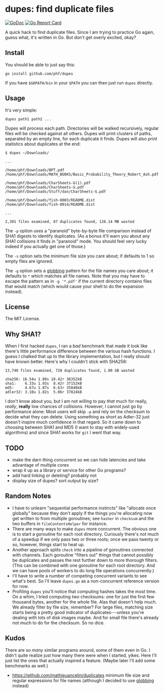 # dupes: find duplicate files

[![GoDoc](https://godoc.org/github.com/phf/dupes?status.svg)](https://godoc.org/github.com/phf/dupes)
[![Go Report Card](https://goreportcard.com/badge/github.com/phf/dupes)](https://goreportcard.com/report/github.com/phf/dupes)

A quick hack to find duplicate files. Since I am trying to practice Go again,
guess what, it's written in Go. But don't get overly excited, okay?

## Install

You should be able to just say this:

	go install github.com/phf/dupes

If you have `$GOPATH/bin` in your `$PATH` you can then just run `dupes`
directly.

## Usage

It's very simple:

	dupes path1 path2 ...

Dupes will process each path. Directories will be walked recursively,
regular files will be checked against all others. Dupes will print
clusters of paths, separated by an empty line, for each duplicate it
finds. Dupes will also print statistics about duplicates at the end:

```
$ dupes ~/Downloads/

...

/home/phf/Downloads/BPT.pdf
/home/phf/Downloads/MATH_BOOKS/Basic_Probability_Theory_Robert_Ash.pdf

/home/phf/Downloads/CharSheets-G(1).pdf
/home/phf/Downloads/CharSheets-G.pdf
/home/phf/Downloads/Stuff/dan/CharSheets-G.pdf

/home/phf/Downloads/fish-0003/README.dist
/home/phf/Downloads/fish-0014/README.dist

...

2,301 files examined, 87 duplicates found, 126.14 MB wasted
```

The `-p` option uses a "paranoid" byte-by-byte file comparison instead
of SHA1 digests to identify duplicates. (As a bonus it'll warn you about
any SHA1 collisions it finds in "paranoid" mode. You should feel very
lucky indeed if you actually get one of those.)

The `-s` option sets the minimum file size you care about; if defaults
to 1 so empty files are ignored.

The `-g` option sets a [globbing](https://golang.org/pkg/path/filepath/#Match)
pattern for the file names you care about; it defaults to `*` which matches
all file names. Note that you may have to escape the pattern as in
`-g '*.pdf'` if the current directory contains files that would match (which
would cause your shell to do the expansion instead).

## License

The MIT License.

## Why SHA1?

When I first hacked `dupes`, I ran a *bad* benchmark that made it look like
there's little performance difference between the various hash functions. I
guess I chalked that up to the library implementation, but I really should
have known better. Here's why I couldn't stick with SHA256:

```
13,740 files examined, 728 duplicates found, 1.00 GB wasted

sha256: 16.54u 1.80s 18.42r 36352kB
sha1:    6.33u 1.93s  8.42r 37152kB
md5:     4.67u 1.87s  6.63r 35840kB
adler32: 3.10u 1.82s  5.06r 37824kB
```

I don't know about you, but I am not willing to pay *that* much for really,
*really*, **really** low chances of collisions. However, I cannot just go
by performance alone: Most users will skip `-p` and rely on the checksum
to decide what they can delete. Using something as short as Adler-32 just
doesn't inspire much confidence in that regard. So it came down to choosing
between SHA1 and MD5 (I want to stay with widely-used algorithms) and since
SHA1 works for `git` I went that way.

## TODO

- make the darn thing concurrent so we can hide latencies and take advantage
of multiple cores
- wrap it up as a library or service for other Go programs?
- add hard linking or deleting? probably not
- display size of dupes? sort output by size?

## Random Notes

- I have to unlearn "sequential performance instincts" like "allocate once
globally" because they don't apply if the things you're allocating now get
written to from multiple goroutines; see `hasher` in `checksum` and the two
buffers in `fileContentsHelper` for instance.
- There are many ways to make `dupes` more concurrent. The obvious one is to
start a goroutine for each root directory. Curiously there's not much of a
speedup if we only pass two or three roots; once we pass twenty or so,
however, things start to heat up.
- Another approach splits `check` into a pipeline of goroutines connected
with channels. Each goroutine "filters out" things that cannot possibly
be duplicates and passes the rest further down to more thorough filters.
(This can be combined with one goroutine for each root directory.
And we can have pools of workers to do long file operations concurrently.)
- I'll have to write a number of competing concurrent variants to see what's
best. So I'll leave `dupes.go` as a non-concurrent reference version for now.
- Profiling `dupes` you'll notice that computing hashes takes the most time.
On a whim, I tried computing *two* checksums: one for just the first few
thousand bytes, another for the whole file. Alas that doesn't help much.
We already filter by file size, remember? For large files, matching size
starts being a pretty good indicator of duplicates---unless you're dealing
with lots of disk images maybe. And for small file there's already not much
to do for the checksum. So no dice.

## Kudos

There are *so many* similar programs around, some of them even in Go.
I didn't quite realize just how many there were when I started, yikes.
Here I'll just list the ones that actually inspired a feature. (Maybe
later I'll add some benchmarks as well.)

- https://github.com/mathieuancelin/duplicates minimum file size and regular
expressions for file names (although I decided to use
[globbing](https://golang.org/pkg/path/filepath/#Match) instead)
